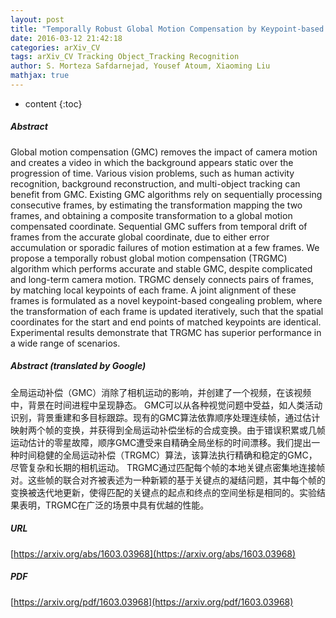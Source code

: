 ```yaml
---
layout: post
title: "Temporally Robust Global Motion Compensation by Keypoint-based Congealing"
date: 2016-03-12 21:42:18
categories: arXiv_CV
tags: arXiv_CV Tracking Object_Tracking Recognition
author: S. Morteza Safdarnejad, Yousef Atoum, Xiaoming Liu
mathjax: true
---
```


* content
{:toc}

##### Abstract
Global motion compensation (GMC) removes the impact of camera motion and creates a video in which the background appears static over the progression of time. Various vision problems, such as human activity recognition, background reconstruction, and multi-object tracking can benefit from GMC. Existing GMC algorithms rely on sequentially processing consecutive frames, by estimating the transformation mapping the two frames, and obtaining a composite transformation to a global motion compensated coordinate. Sequential GMC suffers from temporal drift of frames from the accurate global coordinate, due to either error accumulation or sporadic failures of motion estimation at a few frames. We propose a temporally robust global motion compensation (TRGMC) algorithm which performs accurate and stable GMC, despite complicated and long-term camera motion. TRGMC densely connects pairs of frames, by matching local keypoints of each frame. A joint alignment of these frames is formulated as a novel keypoint-based congealing problem, where the transformation of each frame is updated iteratively, such that the spatial coordinates for the start and end points of matched keypoints are identical. Experimental results demonstrate that TRGMC has superior performance in a wide range of scenarios.

##### Abstract (translated by Google)
全局运动补偿（GMC）消除了相机运动的影响，并创建了一个视频，在该视频中，背景在时间进程中呈现静态。 GMC可以从各种视觉问题中受益，如人类活动识别，背景重建和多目标跟踪。现有的GMC算法依靠顺序处理连续帧，通过估计映射两个帧的变换，并获得到全局运动补偿坐标的合成变换。由于错误积累或几帧运动估计的零星故障，顺序GMC遭受来自精确全局坐标的时间漂移​​。我们提出一种时间稳健的全局运动补偿（TRGMC）算法，该算法执行精确和稳定的GMC，尽管复杂和长期的相机运动。 TRGMC通过匹配每个帧的本地关键点密集地连接帧对。这些帧的联合对齐被表述为一种新颖的基于关键点的凝结问题，其中每个帧的变换被迭代地更新，使得匹配的关键点的起点和终点的空间坐标是相同的。实验结果表明，TRGMC在广泛的场景中具有优越的性能。

##### URL
[https://arxiv.org/abs/1603.03968](https://arxiv.org/abs/1603.03968)

##### PDF
[https://arxiv.org/pdf/1603.03968](https://arxiv.org/pdf/1603.03968)

